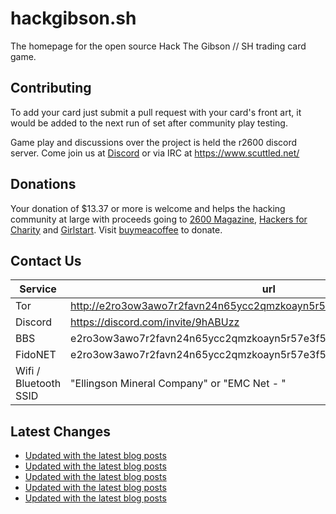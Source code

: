 # hackgibson.sh
The homepage for the open source Hack The Gibson // SH trading card game.


## Contributing

To add your card just submit a pull request with your card's front art, it would be added to the next run of set after community play testing.

Game play and discussions over the project is held the r2600 discord server. Come join us at [Discord](https://discord.com/invite/9hABUzz) or via IRC at https://www.scuttled.net/


## Donations

Your donation of $13.37 or more is welcome and helps the hacking community at large with proceeds going to [2600 Magazine](https://2600.com/), [Hackers for Charity](https://hackersforcharity.org) and [Girlstart](https://girlstart.org).  Visit [buymeacoffee](https://www.buymeacoffee.com/hackgibson.sh) to donate.


## Contact Us

Service | url
-|-
Tor | http://e2ro3ow3awo7r2favn24n65ycc2qmzkoayn5r57e3f56nvjwdcgg32ad.onion
Discord | https://discord.com/invite/9hABUzz
BBS | e2ro3ow3awo7r2favn24n65ycc2qmzkoayn5r57e3f56nvjwdcgg32ad.onion:23
FidoNET | e2ro3ow3awo7r2favn24n65ycc2qmzkoayn5r57e3f56nvjwdcgg32ad.onion:24554
Wifi / Bluetooth SSID | "Ellingson Mineral Company" or "EMC Net - <fidonet address>"

## Latest Changes
<!-- BLOG-POST-LIST:START -->
- [Updated with the latest blog posts](https://github.com/DFW2600/hackgibson.sh/commit/eb7ccbacb55d339bdaebef7b2103b7167327fdd6)
- [Updated with the latest blog posts](https://github.com/DFW2600/hackgibson.sh/commit/2509f612f310964030cf33dc9eecab156c941be1)
- [Updated with the latest blog posts](https://github.com/DFW2600/hackgibson.sh/commit/e5626bc3017e1f6fd29fda752c1743d0d75a8018)
- [Updated with the latest blog posts](https://github.com/DFW2600/hackgibson.sh/commit/e0e6bc61991d9a3ce2b5955fac33cf8879719356)
- [Updated with the latest blog posts](https://github.com/DFW2600/hackgibson.sh/commit/509f13ca1c63d86a5784c89dc90e1f2e27d76b56)
<!-- BLOG-POST-LIST:END -->
